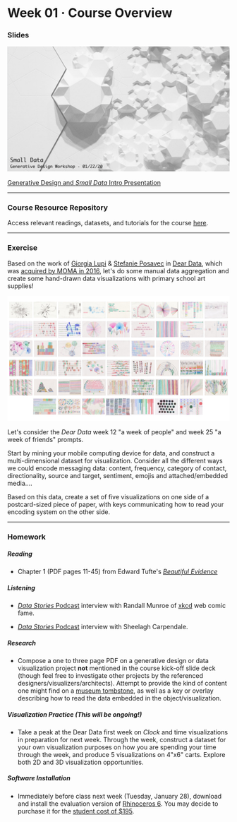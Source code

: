 # Week 01 · Course Overview

### Slides

![intro image](intro.png)

[Generative Design and *Small Data* Intro Presentation](small-data.pdf)

-----

### Course Resource Repository

Access relevant readings, datasets, and tutorials for the course [here](https://drive.google.com/drive/folders/1MFnHnPpG6v-mKBOOcnNrqlkPvNoJlrY-?usp=sharing). 

-----

### Exercise

Based on the work of [Giorgia Lupi](http://giorgialupi.com) & [Stefanie Posavec](http://www.stefanieposavec.com) in [Dear Data](http://www.dear-data.com/theproject), which was [acquired by MOMA in 2016](https://medium.com/@giorgialupi/dear-data-has-been-acquired-by-moma-but-this-isnt-what-we-are-most-excited-about-bdaa3376d9db), let's do some manual data aggregation and create some hand-drawn data visualizations with primary school art supplies!

![dear data](dd.jpg)

Let's consider the *Dear Data* week 12 "a week of people" and week 25 "a week of friends" prompts.

Start by mining your mobile computing device for data, and construct a multi-dimensional dataset for visualization. Consider all the different ways we could encode messaging data: content, frequency, category of contact, directionality, source and target, sentiment, emojis and attached/embedded media....

Based on this data, create a set of five visualizations on one side of a postcard-sized piece of paper, with keys communicating how to read your encoding system on the other side. 

-----

### Homework

##### Reading

- Chapter 1 (PDF pages 11-45) from Edward Tufte's [*Beautiful Evidence*](https://drive.google.com/drive/folders/1MFnHnPpG6v-mKBOOcnNrqlkPvNoJlrY-?usp=sharing)

##### Listening 

- [*Data Stories* Podcast](https://datastori.es/149-xkcd-or-the-art-of-data-storytelling-with-web-cartoons/) interview with Randall Munroe of [xkcd](https://www.xkcd.com) web comic fame.

- [*Data Stories* Podcast](https://datastori.es/125-researching-the-boundaries-of-infovis-with-sheelagh-carpendale/) interview with Sheelagh Carpendale.

##### Research

- Compose a one to three page PDF on a generative design or data visualization project **not** mentioned in the course kick-off slide deck (though feel free to investigate other projects by the referenced designers/visualizers/architects). Attempt to provide the kind of content one might find on a [museum tombstone](https://en.wikipedia.org/wiki/Museum_label), as well as a key or overlay describing how to read the data embedded in the object/visualization.

##### Visualization Practice (This will be ongoing!)

- Take a peak at the Dear Data first week on *Clock* and time visualizations in preparation for next week. Through the week, construct a dataset for your own visualization purposes on how you are spending your time through the week, and produce 5 visualizations on 4"x6" carts. Explore both 2D and 3D visualization opportunities.

##### Software Installation

- Immediately before class next week (Tuesday, January 28), download and install the evaluation version of [Rhinoceros 6](https://www.rhino3d.com/download). You may decide to purchase it for the [student cost of $195](https://www.rhino3d.com/sales/north-america/United_States).
